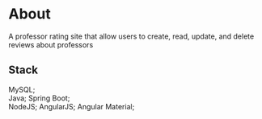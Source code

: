 # About

A professor rating site that allow users to create, read, update, and delete reviews about professors

## Stack

MySQL;  
Java; Spring Boot;  
NodeJS; AngularJS;
Angular Material;  